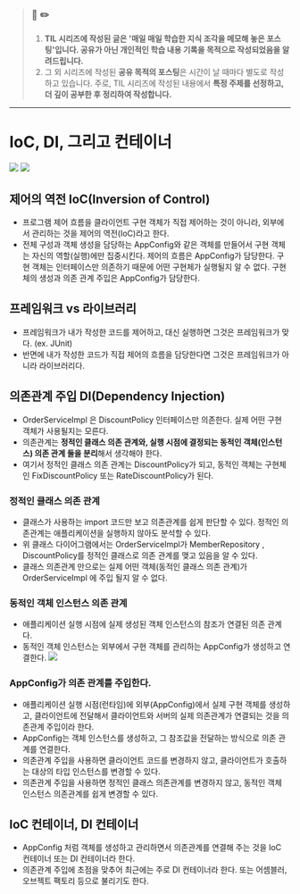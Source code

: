 > ### 📖 ✏️ 
> 1. **TIL 시리즈에 작성된 글은 '매일 매일 학습한 지식 조각을 메모해 놓은 포스팅'입니다. 공유가 아닌 개인적인 학습 내용 기록을 목적으로 작성되었음을 알려드립니다.**
> 2. 그 외 시리즈에 작성된 **공유 목적의 포스팅**은 시간이 날 때마다 별도로 작성하고 있습니다. 주로, TIL 시리즈에 작성된 내용에서 **특정 주제를 선정하고, 더 깊이 공부한 후 정리하여 작성합니다.**

---

# IoC, DI, 그리고 컨테이너 

![](https://images.velog.io/images/woply/post/0167e86f-9139-4db7-b14e-310bca97e022/image.png)
![](https://images.velog.io/images/woply/post/d2bdda91-5915-4da3-834e-5227db7c7bff/image.png)



## 제어의 역전 IoC(Inversion of Control)


- 프로그램 제어 흐름을 클라이언트 구현 객체가 직접 제어하는 것이 아니라, 외부에서 관리하는 것을 제어의 역전(IoC)라고 한다.
- 전체 구성과 객체 생성을 담당하는 AppConfig와 같은 객체를 만들어서 구현 객체는 자신의 역할(실행)에만 집중시킨다. 제어의 흐름은 AppConfig가 담당한다. 구현 객체는 인터페이스만 의존하기 때문에 어떤 구현체가 실행될지 알 수 없다. 구현체의 생성과 의존 관계 주입은 AppConfig가 담당한다.


## 프레임워크 vs 라이브러리 

- 프레임워크가 내가 작성한 코드를 제어하고, 대신 실행하면 그것은 프레임워크가 맞다. (ex. JUnit)
- 반면에 내가 작성한 코드가 직접 제어의 흐름을 담당한다면 그것은 프레임워크가 아니라 라이브러리다. 
  

## 의존관계 주입 DI(Dependency Injection) 

- OrderServiceImpl 은 DiscountPolicy 인터페이스만 의존한다. 실제 어떤 구현 객체가 사용될지는 모른다. 
- 의존관계는 **정적인 클래스 의존 관계와, 실행 시점에 결정되는 동적인 객체(인스턴스) 의존 관계 둘을 분리**해서 생각해야 한다. 
- 여기서 정적인 클래스 의존 관계는 DiscountPolicy가 되고, 동적인 객체는 구현체인 FixDiscountPolicy 또는 RateDiscountPolicy가 된다.

### 정적인 클래스 의존 관계 
- 클래스가 사용하는 import 코드만 보고 의존관계를 쉽게 판단할 수 있다. 정적인 의존관계는 애플리케이션을 실행하지 않아도 분석할 수 있다. 
- 위 클래스 다이어그램에서는 OrderServiceImpl가 MemberRepository , DiscountPolicy를 정적인 클래스로 의존 관계를 맺고 있음을 알 수 있다.
- 클래스 의존관계 만으로는 실제 어떤 객체(동적인 클래스 의존 관계)가 OrderServiceImpl 에 주입 될지 알 수 없다. 


### 동적인 객체 인스턴스 의존 관계 
- 애플리케이션 실행 시점에 실제 생성된 객체 인스턴스의 참조가 연결된 의존 관계다. 
- 동적인 객체 인스턴스는 외부에서 구현 객체를 관리하는 AppConfig가 생성하고 연결한다.
![](https://images.velog.io/images/woply/post/b8f507f6-3e3a-4f25-a942-85df03a394a2/image.png)

### AppConfig가 의존 관계를 주입한다.
- 애플리케이션 실행 시점(런타임)에 외부(AppConfig)에서 실제 구현 객체를 생성하고, 클라이언트에 전달해서 클라이언트와 서버의 실제 의존관계가 연결되는 것을 의존관계 주입이라 한다. 
- AppConfig는 객체 인스턴스를 생성하고, 그 참조값을 전달하는 방식으로 의존 관계를 연결한다. 
- 의존관계 주입을 사용하면 클라이언트 코드를 변경하지 않고, 클라이언트가 호출하는 대상의 타입 인스턴스를 변경할 수 있다. 
- 의존관계 주입을 사용하면 정적인 클래스 의존관계를 변경하지 않고, 동적인 객체 인스턴스 의존관계를 쉽게 변경할 수 있다. 



## IoC 컨테이너, DI 컨테이너 

- AppConfig 처럼 객체를 생성하고 관리하면서 의존관계를 연결해 주는 것을 IoC 컨테이너 또는 DI 컨테이너라 한다. 
- 의존관계 주입에 초점을 맞추어 최근에는 주로 DI 컨테이너라 한다. 또는 어셈블러, 오브젝트 팩토리 등으로 불리기도 한다. 